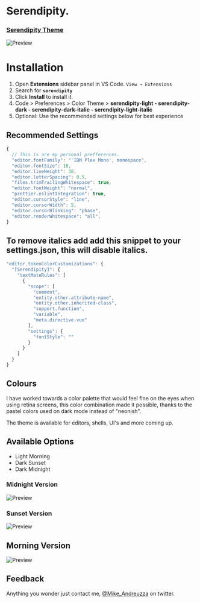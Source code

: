 # Serendipity.

### [Serendipity Theme](https://serendipitytheme.com)

![Preview](https://github.com/michael-andreuzza/wvsc-serendipity/blob/master/hero.png?raw=true)

# Installation

1. Open **Extensions** sidebar panel in VS Code. `View → Extensions`
2. Search for **`serendipity`**
3. Click **Install** to install it.
4. Code > Preferences > Color Theme >
 **serendipity-light - serendipity-dark - serendipity-dark-italic - serendipity-light-italic**
5. Optional: Use the recommended settings below for best experience

## Recommended Settings

```js
{
  // This is are my personal prefferences.
  "editor.fontFamily": "'IBM Plex Mono', monospace",
  "editor.fontSize": 18,
  "editor.lineHeight": 38,
  "editor.letterSpacing": 0.5,
  "files.trimTrailingWhitespace": true,
  "editor.fontWeight": "normal",
  "prettier.eslintIntegration": true,
  "editor.cursorStyle": "line",
  "editor.cursorWidth": 5,
  "editor.cursorBlinking": "phase",
  "editor.renderWhitespace": "all",
}
```
## To remove italics add add this snippet to your settings.json, this will disable italics.


```js
"editor.tokenColorCustomizations": {
  "[Serendipity]": {
    "textMateRules": [
      {
        "scope": [
          "comment",
          "entity.other.attribute-name",
          "entity.other.inherited-class",
          "support.function",
          "variable",
          "meta.directive.vue"
        ],
        "settings": {
          "fontStyle": ""
        }
      }
    ]
  }
}
```


## Colours
I have worked towards a color palette that would feel fine on the eyes when using retina screens, this color combination made it possible, thanks to the pastel colors used on dark mode instead of "neonish".

The theme is available for editors, shells, UI's and more coming up.

## Available Options
- Light Morning
- Dark Sunset
- Dark Midnight


### Midnight Version
![Preview](https://github.com/michael-andreuzza/wvsc-serendipity/blob/master/midnight.png?raw=true)
### Sunset Version
![Preview](https://github.com/michael-andreuzza/wvsc-serendipity/blob/master/sunset.png?raw=true)
## Morning Version
![Preview](https://github.com/michael-andreuzza/wvsc-serendipity/blob/master/morning.png?raw=true)


## Feedback

Anything you wonder just contact me, [@Mike_Andreuzza](https://twitter.com/Mike_Andreuzza) on twitter.
